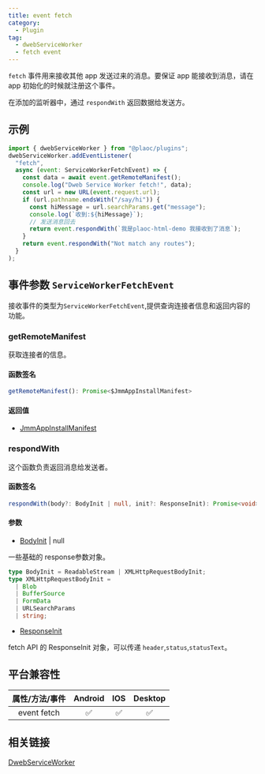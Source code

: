 ```yaml
---
title: event fetch
category:
  - Plugin
tag:
  - dwebServiceWorker
  - fetch event
---
```


`fetch` 事件用来接收其他 app 发送过来的消息。要保证 app 能接收到消息，请在 app 初始化的时候就注册这个事件。

在添加的监听器中，通过 `respondWith` 返回数据给发送方。

## 示例

```js
import { dwebServiceWorker } from "@plaoc/plugins";
dwebServiceWorker.addEventListener(
  "fetch",
  async (event: ServiceWorkerFetchEvent) => {
    const data = await event.getRemoteManifest();
    console.log("Dweb Service Worker fetch!", data);
    const url = new URL(event.request.url);
    if (url.pathname.endsWith("/say/hi")) {
      const hiMessage = url.searchParams.get("message");
      console.log(`收到:${hiMessage}`);
      // 发送消息回去
      return event.respondWith(`我是plaoc-html-demo 我接收到了消息`);
    }
    return event.respondWith("Not match any routes");
  }
);
```

## 事件参数 `ServiceWorkerFetchEvent`

接收事件的类型为`ServiceWorkerFetchEvent`,提供查询连接者信息和返回内容的功能。

### getRemoteManifest

获取连接者的信息。

#### 函数签名

```ts
getRemoteManifest(): Promise<$JmmAppInstallManifest>
```

#### 返回值

- [JmmAppInstallManifest](./interface/$JmmAppInstallManifest.md)

### respondWith

这个函数负责返回消息给发送者。

#### 函数签名

```ts
respondWith(body?: BodyInit | null, init?: ResponseInit): Promise<void>
```

#### 参数

- [BodyInit](https://developer.mozilla.org/en-US/docs/Web/API/Response/Response) | null

一些基础的 response参数对象。

```ts
type BodyInit = ReadableStream | XMLHttpRequestBodyInit;
type XMLHttpRequestBodyInit =
  | Blob
  | BufferSource
  | FormData
  | URLSearchParams
  | string;
```

- [ResponseInit](https://developer.mozilla.org/en-US/docs/Web/API/Response/Response)

fetch API 的 ResponseInit 对象，可以传递 `header`,`status`,`statusText`。

## 平台兼容性

| 属性/方法/事件 | Android | IOS | Desktop |
| :------------: | :-----: | :-: | :-----: |
|  event fetch   |   ✅    | ✅  |   ✅    |

## 相关链接

[DwebServiceWorker](./index.md)
